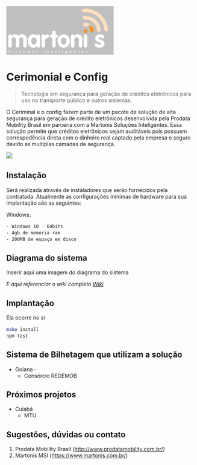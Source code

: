  [![logo-martonis-image]][martonis-url]
# Cerimonial e Config
> Tecnologia em segurança para geração de créditos eletrônicos para uso no transporte público e outros sistemas.

O Ceriminal e o config fazem parte de um pacote de solução de alta segurança para geração de crédito eletrônicos desenvolvida pela Prodata Mobility Brasil em parceria com a Martonis Soluções Inteligentes. Essa solução permite que créditos eletrônicos sejam auditáveis pois possuem correspodência direta com o dinheiro real captado pela empresa e seguro devido as multiplas camadas de segurança.

![](header.png)

## Instalação

Será realizada através de instaladores que serão fornecidos pela contratada. Atualmente as configurações minimas de hardware para sua implantação são as seguintes:

Windows:

```sh
- Windows 10 - 64bits
- 4gb de memória ram
- 200MB de espaço em disco
```

## Diagrama do sistema 

Inserir aqui uma imagem do diagrama do sistema

_E aqui referenciar o wiki completo [Wiki][wiki]._

## Implantação

Ela ocorre no si

```sh
make install
npm test
```

## Sistema de Bilhetagem que utilizam a solução

* Goiana - 
    * Consórcio REDEMOB
    
## Próximos projetos

* Cuiabá
    * MTU


## Sugestões, dúvidas ou contato

1. Prodata Mobility Brasil (<http://www.prodatamobility.com.br/>)
2. Martonis MSI (<https://www.martonis.com.br/>)


<!-- Markdown link & img dfn's -->
[logo-martonis-image]: https://github.com/msi-devops/Wiki---Cerimonial/blob/master/teste_logo_cinza.PNG
[martonis-url]: https://www.martonis.com.br/
[npm-downloads]: https://img.shields.io/npm/dm/datadog-metrics.svg?style=flat-square
[travis-image]: https://img.shields.io/travis/dbader/node-datadog-metrics/master.svg?style=flat-square
[travis-url]: https://travis-ci.org/dbader/node-datadog-metrics
[wiki]: https://github.com/yourname/yourproject/wiki

